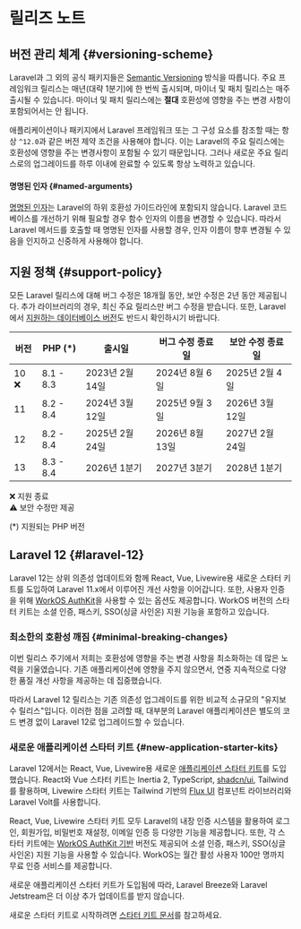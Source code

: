 # 릴리즈 노트






## 버전 관리 체계 {#versioning-scheme}

Laravel과 그 외의 공식 패키지들은 [Semantic Versioning](https://semver.org) 방식을 따릅니다. 주요 프레임워크 릴리스는 매년(대략 1분기)에 한 번씩 출시되며, 마이너 및 패치 릴리스는 매주 출시될 수 있습니다. 마이너 및 패치 릴리스에는 **절대** 호환성에 영향을 주는 변경 사항이 포함되어서는 안 됩니다.

애플리케이션이나 패키지에서 Laravel 프레임워크 또는 그 구성 요소를 참조할 때는 항상 `^12.0`과 같은 버전 제약 조건을 사용해야 합니다. 이는 Laravel의 주요 릴리스에는 호환성에 영향을 주는 변경사항이 포함될 수 있기 때문입니다. 그러나 새로운 주요 릴리스로의 업그레이드를 하루 이내에 완료할 수 있도록 항상 노력하고 있습니다.


#### 명명된 인자 {#named-arguments}

[명명된 인자](https://www.php.net/manual/en/functions.arguments.php#functions.named-arguments)는 Laravel의 하위 호환성 가이드라인에 포함되지 않습니다. Laravel 코드베이스를 개선하기 위해 필요할 경우 함수 인자의 이름을 변경할 수 있습니다. 따라서 Laravel 메서드를 호출할 때 명명된 인자를 사용할 경우, 인자 이름이 향후 변경될 수 있음을 인지하고 신중하게 사용해야 합니다.


## 지원 정책 {#support-policy}

모든 Laravel 릴리스에 대해 버그 수정은 18개월 동안, 보안 수정은 2년 동안 제공됩니다. 추가 라이브러리의 경우, 최신 주요 릴리스만 버그 수정을 받습니다. 또한, Laravel에서 [지원하는 데이터베이스 버전](/laravel/12.x/database#introduction)도 반드시 확인하시기 바랍니다.

<div class="overflow-auto">

| 버전   | PHP (*)   | 출시일          | 버그 수정 종료일    | 보안 수정 종료일    |
|------|-----------|--------------|--------------|--------------|
| 10 ❌ | 8.1 - 8.3 | 2023년 2월 14일 | 2024년 8월 6일  | 2025년 2월 4일  |
| 11   | 8.2 - 8.4 | 2024년 3월 12일 | 2025년 9월 3일  | 2026년 3월 12일 |
| 12   | 8.2 - 8.4 | 2025년 2월 24일 | 2026년 8월 13일 | 2027년 2월 24일 |
| 13   | 8.3 - 8.4 | 2026년 1분기    | 2027년 3분기    | 2028년 1분기    |

</div>

<div class="version-colors">
    <div class="end-of-life">
        <div class="color-box"></div>
        <div>❌ 지원 종료</div>
    </div>
    <div class="security-fixes">
        <div class="color-box"></div>
        <div>⚠️ 보안 수정만 제공</div>
    </div>
</div>

(*) 지원되는 PHP 버전


## Laravel 12 {#laravel-12}

Laravel 12는 상위 의존성 업데이트와 함께 React, Vue, Livewire용 새로운 스타터 키트를 도입하여 Laravel 11.x에서 이루어진 개선 사항을 이어갑니다. 또한, 사용자 인증을 위해 [WorkOS AuthKit](https://authkit.com)을 사용할 수 있는 옵션도 제공합니다. WorkOS 버전의 스타터 키트는 소셜 인증, 패스키, SSO(싱글 사인온) 지원 기능을 포함하고 있습니다.


### 최소한의 호환성 깨짐 {#minimal-breaking-changes}

이번 릴리스 주기에서 저희는 호환성에 영향을 주는 변경 사항을 최소화하는 데 많은 노력을 기울였습니다. 기존 애플리케이션에 영향을 주지 않으면서, 연중 지속적으로 다양한 품질 개선 사항을 제공하는 데 집중했습니다.

따라서 Laravel 12 릴리스는 기존 의존성 업그레이드를 위한 비교적 소규모의 "유지보수 릴리스"입니다. 이러한 점을 고려할 때, 대부분의 Laravel 애플리케이션은 별도의 코드 변경 없이 Laravel 12로 업그레이드할 수 있습니다.


### 새로운 애플리케이션 스타터 키트 {#new-application-starter-kits}

Laravel 12에서는 React, Vue, Livewire용 새로운 [애플리케이션 스타터 키트](/laravel/12.x/starter-kits)를 도입했습니다. React와 Vue 스타터 키트는 Inertia 2, TypeScript, [shadcn/ui](https://ui.shadcn.com), Tailwind를 활용하며, Livewire 스타터 키트는 Tailwind 기반의 [Flux UI](https://fluxui.dev) 컴포넌트 라이브러리와 Laravel Volt를 사용합니다.

React, Vue, Livewire 스타터 키트 모두 Laravel의 내장 인증 시스템을 활용하여 로그인, 회원가입, 비밀번호 재설정, 이메일 인증 등 다양한 기능을 제공합니다. 또한, 각 스타터 키트에는 [WorkOS AuthKit 기반](https://authkit.com) 버전도 제공되어 소셜 인증, 패스키, SSO(싱글 사인온) 지원 기능을 사용할 수 있습니다. WorkOS는 월간 활성 사용자 100만 명까지 무료 인증 서비스를 제공합니다.

새로운 애플리케이션 스타터 키트가 도입됨에 따라, Laravel Breeze와 Laravel Jetstream은 더 이상 추가 업데이트를 받지 않습니다.

새로운 스타터 키트로 시작하려면 [스타터 키트 문서](/laravel/12.x/starter-kits)를 참고하세요.
